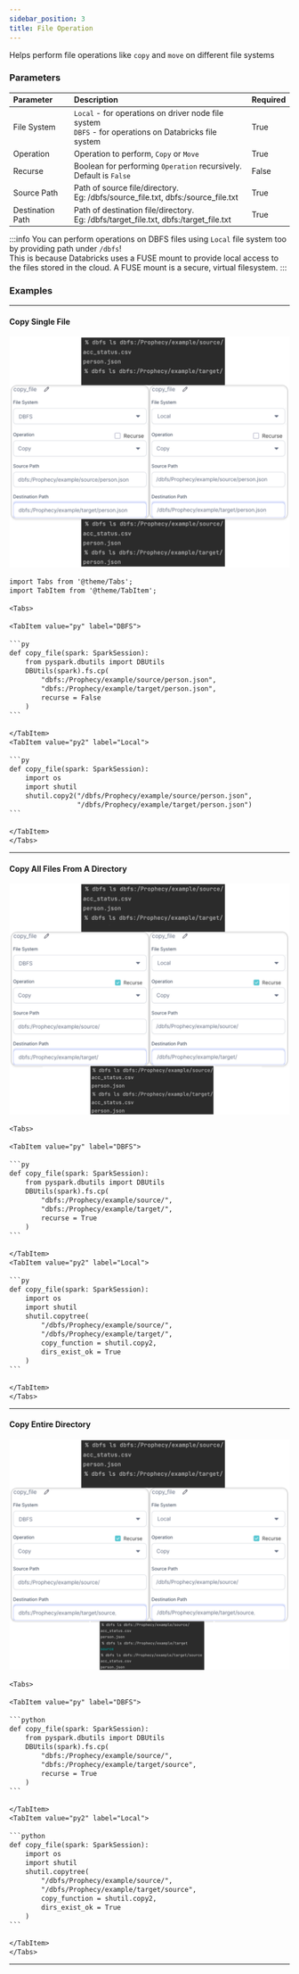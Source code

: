 ```yaml
---
sidebar_position: 3
title: File Operation
---
```


Helps perform file operations like `copy` and `move` on different file systems

### Parameters

| Parameter        | Description                                                                                                 | Required |
| :--------------- | :---------------------------------------------------------------------------------------------------------- | :------- |
| File System      | `Local` - for operations on driver node file system <br/> `DBFS` - for operations on Databricks file system | True     |
| Operation        | Operation to perform, `Copy` or `Move`                                                                      | True     |
| Recurse          | Boolean for performing `Operation` recursively. Default is `False`                                          | False    |
| Source Path      | Path of source file/directory. <br/>Eg: /dbfs/source_file.txt, dbfs:/source_file.txt                        | True     |
| Destination Path | Path of destination file/directory. <br/> Eg: /dbfs/target_file.txt, dbfs:/target_file.txt                  | True     |

:::info
You can perform operations on DBFS files using `Local` file system too by providing path under `/dbfs`!<br/>
This is because Databricks uses a FUSE mount to provide local access to the files stored in the cloud.
A FUSE mount is a secure, virtual filesystem.
:::

### Examples

---

#### Copy Single File

![Example usage of File Operation - 1](./img/fileops_eg_1.png)

````mdx-code-block
import Tabs from '@theme/Tabs';
import TabItem from '@theme/TabItem';

<Tabs>

<TabItem value="py" label="DBFS">

```py
def copy_file(spark: SparkSession):
    from pyspark.dbutils import DBUtils
    DBUtils(spark).fs.cp(
        "dbfs:/Prophecy/example/source/person.json",
        "dbfs:/Prophecy/example/target/person.json",
        recurse = False
    )
```

</TabItem>
<TabItem value="py2" label="Local">

```py
def copy_file(spark: SparkSession):
    import os
    import shutil
    shutil.copy2("/dbfs/Prophecy/example/source/person.json",
                 "/dbfs/Prophecy/example/target/person.json")
```

</TabItem>
</Tabs>

````

---

#### Copy All Files From A Directory

![Example usage of File Operation - 2](./img/fileops_eg_2.png)

````mdx-code-block
<Tabs>

<TabItem value="py" label="DBFS">

```py
def copy_file(spark: SparkSession):
    from pyspark.dbutils import DBUtils
    DBUtils(spark).fs.cp(
        "dbfs:/Prophecy/example/source/",
        "dbfs:/Prophecy/example/target/",
        recurse = True
    )
```

</TabItem>
<TabItem value="py2" label="Local">

```py
def copy_file(spark: SparkSession):
    import os
    import shutil
    shutil.copytree(
        "/dbfs/Prophecy/example/source/",
        "/dbfs/Prophecy/example/target/",
        copy_function = shutil.copy2,
        dirs_exist_ok = True
    )
```

</TabItem>
</Tabs>

````

---

#### Copy Entire Directory

![Example usage of File Operation - 3](./img/fileops_eg_3.png)

````mdx-code-block
<Tabs>

<TabItem value="py" label="DBFS">

```python
def copy_file(spark: SparkSession):
    from pyspark.dbutils import DBUtils
    DBUtils(spark).fs.cp(
        "dbfs:/Prophecy/example/source/",
        "dbfs:/Prophecy/example/target/source",
        recurse = True
    )
```

</TabItem>
<TabItem value="py2" label="Local">

```python
def copy_file(spark: SparkSession):
    import os
    import shutil
    shutil.copytree(
        "/dbfs/Prophecy/example/source/",
        "/dbfs/Prophecy/example/target/source",
        copy_function = shutil.copy2,
        dirs_exist_ok = True
    )
```

</TabItem>
</Tabs>

````

---
